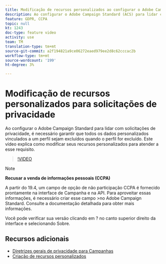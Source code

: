 ```yaml
---
title: Modificação de recursos personalizados ao configurar o Adobe Campaign Standard (ACS) para solicitações de privacidade
description: Ao configurar o Adobe Campaign Standard (ACS) para lidar com solicitações de privacidade, é necessário garantir que todos os dados personalizados vinculados a um perfil sejam excluídos quando o perfil for excluído. Este vídeo explica como modificar seus recursos personalizados para atender a esse requisito.
feature: GDPR, CCPA
topic: null
kt: 1243
doc-type: feature video
activity: use
team: TM
translation-type: tm+mt
source-git-commit: a2f194821a9ce06272eaed979ee2d8c62cccac2b
workflow-type: tm+mt
source-wordcount: '199'
ht-degree: 3%

---
```



# Modificação de recursos personalizados para solicitações de privacidade

Ao configurar o Adobe Campaign Standard para lidar com solicitações de privacidade, é necessário garantir que todos os dados personalizados vinculados a um perfil sejam excluídos quando o perfil for excluído. Este vídeo explica como modificar seus recursos personalizados para atender a esse requisito.

>[!VIDEO](https://video.tv.adobe.com/v/23326?quality=12)

>[!NOTE]
>
>**Recusar a venda de informações pessoais (CCPA)**
>
>A partir do 19.4, um campo de opção de não participação CCPA é fornecido prontamente na interface de Campanha e na API. Para aproveitar essas informações, é necessário criar esse campo >no Adobe Campaign Standard. Consulte a documentação [](https://helpx.adobe.com/campaign/kb/acs-privacy.html#ccpa) detalhada para obter mais informações.
>
> Você pode verificar sua versão clicando em ? no canto superior direito da interface e selecionando Sobre.

## Recursos adicionais

* [Diretrizes gerais de privacidade para Campanhas](https://helpx.adobe.com/br/campaign/kb/campaign-privacy-overview.html)
* [Criação de recursos personalizados](/help/managing-processes-and-data/custom-resources/creating-custom-resources.md)
